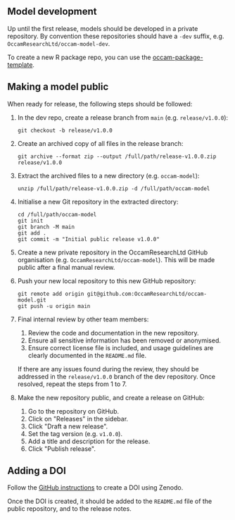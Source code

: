 ## Model development

Up until the first release, models should be developed in a private repository. By convention these repositories should have a `-dev` suffix, e.g. `OccamResearchLtd/occam-model-dev`.

To create a new R package repo, you can use the [occam-package-template](https://github.com/OccamResearchLtd/occam-package-template).

## Making a model public
When ready for release, the following steps should be followed:

1. In the dev repo, create a release branch from `main` (e.g. `release/v1.0.0`):
	```
	git checkout -b release/v1.0.0
	```

1. Create an archived copy of all files in the release branch:
	```
	git archive --format zip --output /full/path/release-v1.0.0.zip release/v1.0.0
	```

1. Extract the archived files to a new directory (e.g. `occam-model`):
	```
	unzip /full/path/release-v1.0.0.zip -d /full/path/occam-model
	```

1. Initialise a new Git repository in the extracted directory:
	```	
	cd /full/path/occam-model
	git init
	git branch -M main
	git add .
	git commit -m "Initial public release v1.0.0"
	```


1. Create a new private repository in the OccamResearchLtd GitHub organisation (e.g. `OccamResearchLtd/occam-model`). This will be made public after a final manual review.

1. Push your new local repository to this new GitHub repository:
	```
	git remote add origin git@github.com:OccamResearchLtd/occam-model.git
	git push -u origin main	
	```

1. Final internal review by other team members:
	1. Review the code and documentation in the new repository.
	1. Ensure all sensitive information has been removed or anonymised.
	1. Ensure correct license file is included, and usage guidelines are clearly documented in the `README.md` file.

	If there are any issues found during the review, they should be addressed in the `release/v1.0.0` branch of the dev repository. Once resolved, repeat the steps from 1 to 7.

1. Make the new repository public, and create a release on GitHub:
	1. Go to the repository on GitHub.
	1. Click on "Releases" in the sidebar.
	1. Click "Draft a new release".
	1. Set the tag version (e.g. `v1.0.0`).
	1. Add a title and description for the release.
	1. Click "Publish release".

## Adding a DOI

Follow the [GitHub instructions](https://docs.github.com/en/repositories/archiving-a-github-repository/referencing-and-citing-content#issuing-a-persistent-identifier-for-your-repository-with-zenodo) to create a DOI using Zenodo.

Once the DOI is created, it should be added to the `README.md` file of the public repository, and to the release notes.
